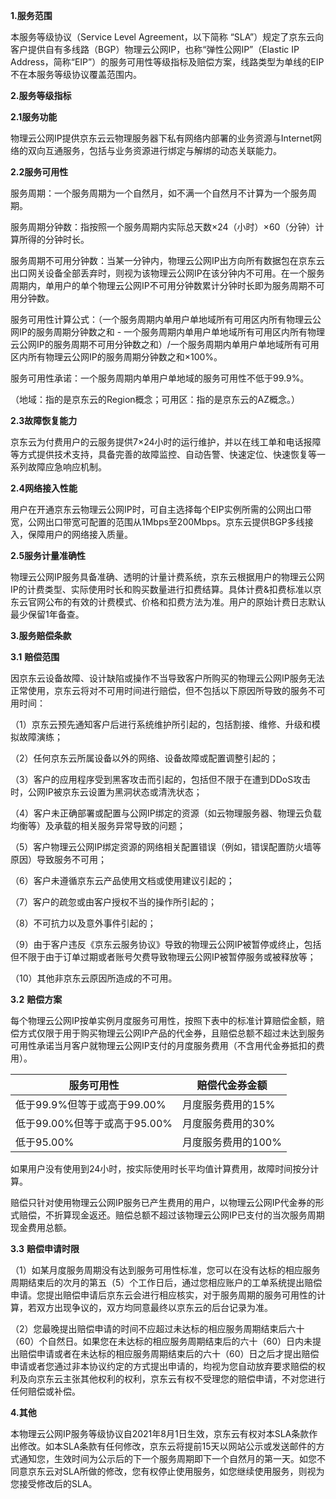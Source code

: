 **1.服务范围**

本服务等级协议（Service Level Agreement，以下简称 “SLA”）规定了京东云向客户提供自有多线路（BGP）物理云公网IP，也称“弹性公网IP”（Elastic IP Address，简称“EIP”）的服务可用性等级指标及赔偿方案，线路类型为单线的EIP不在本服务等级协议覆盖范围内。

**2.服务等级指标**

**2.1服务功能**

物理云公网IP提供京东云云物理服务器下私有网络内部署的业务资源与Internet网络的双向互通服务，包括与业务资源进行绑定与解绑的动态关联能力。

**2.2服务可用性**

服务周期：一个服务周期为一个自然月，如不满一个自然月不计算为一个服务周期。

服务周期分钟数：指按照一个服务周期内实际总天数×24（小时）×60（分钟）计算所得的分钟时长。

服务周期不可用分钟数：当某一分钟内，物理云公网IP出方向所有数据包在京东云出口网关设备全部丢弃时，则视为该物理云公网IP在该分钟内不可用。在一个服务周期内，单用户的单个物理云公网IP不可用分钟数累计分钟时长即为服务周期不可用分钟数。

服务可用性计算公式：（一个服务周期内单用户单地域所有可用区内所有物理云公网IP的服务周期分钟数之和 - 一个服务周期内单用户单地域所有可用区内所有物理云公网IP的服务周期不可用分钟数之和）/一个服务周期内单用户单地域所有可用区内所有物理云公网IP的服务周期分钟数之和×100%。

服务可用性承诺：一个服务周期内单用户单地域的服务可用性不低于99.9%。

（地域：指的是京东云的Region概念；可用区：指的是京东云的AZ概念。）

**2.3故障恢复能力**

京东云为付费用户的云服务提供7×24小时的运行维护，并以在线工单和电话报障等方式提供技术支持，具备完善的故障监控、自动告警、快速定位、快速恢复等一系列故障应急响应机制。

**2.4网络接入性能**

用户在开通京东云物理云公网IP时，可自主选择每个EIP实例所需的公网出口带宽，公网出口带宽可配置的范围从1Mbps至200Mbps。京东云提供BGP多线接入，保障用户的网络接入质量。

**2.5服务计量准确性**

物理云公网IP服务具备准确、透明的计量计费系统，京东云根据用户的物理云公网IP的计费类型、实际使用时长和购买数量进行扣费结算。具体计费&扣费标准以京东云官网公布的有效的计费模式、价格和扣费方法为准。用户的原始计费日志默认最少保留1年备查。

**3.服务赔偿条款**

**3.1** **赔偿范围**

因京东云设备故障、设计缺陷或操作不当导致客户所购买的物理云公网IP服务无法正常使用，京东云将对不可用时间进行赔偿，但不包括以下原因所导致的服务不可用时间：

（1）京东云预先通知客户后进行系统维护所引起的，包括割接、维修、升级和模拟故障演练；

（2）任何京东云所属设备以外的网络、设备故障或配置调整引起的；

（3）客户的应用程序受到黑客攻击而引起的，包括但不限于在遭到DDoS攻击时，公网IP被京东云设置为黑洞状态或清洗状态；

（4）客户未正确部署或配置与公网IP绑定的资源（如云物理服务器、物理云负载均衡等）及承载的相关服务异常导致的问题；

（5）客户物理云公网IP绑定资源的网络相关配置错误（例如，错误配置防火墙等原因）导致服务不可用；

（6）客户未遵循京东云产品使用文档或使用建议引起的；

（7）客户的疏忽或由客户授权不当的操作所引起的；

（8）不可抗力以及意外事件引起的；

（9）由于客户违反《京东云服务协议》导致的物理云公网IP被暂停或终止，包括但不限于由于订单过期或者账号欠费导致物理云公网IP被暂停服务或被释放等；

（10）其他非京东云原因所造成的不可用。

**3.2** **赔偿方案**

每个物理云公网IP按单实例月度服务可用性，按照下表中的标准计算赔偿金额，赔偿方式仅限于用于购买物理云公网IP产品的代金券，且赔偿总额不超过未达到服务可用性承诺当月客户就物理云公网IP支付的月度服务费用（不含用代金券抵扣的费用）。

| **服务可用性**               | **赔偿代金券金额** |
| ---------------------------- | ------------------ |
| 低于99.9%但等于或高于99.00%  | 月度服务费用的15%  |
| 低于99.00%但等于或高于95.00% | 月度服务费用的30%  |
| 低于95.00%                   | 月度服务费用的100% |

如果用户没有使用到24小时，按实际使用时长平均值计算费用，故障时间按分计算。

赔偿只针对使用物理云公网IP服务已产生费用的用户，以物理云公网IP代金券的形式赔偿，不折算现金返还。赔偿总额不超过该物理云公网IP已支付的当次服务周期现金费用总额。

**3.3** **赔偿申请时限**

（1）如某月度服务周期没有达到服务可用性标准，您可以在没有达标的相应服务周期结束后的次月的第五（5）个工作日后，通过您相应账户的工单系统提出赔偿申请。您提出赔偿申请后京东云会进行相应核实，对于服务周期的服务可用性的计算，若双方出现争议的，双方均同意最终以京东云的后台记录为准。

（2）您最晚提出赔偿申请的时间不应超过未达标的相应服务周期结束后六十（60）个自然日。如果您在未达标的相应服务周期结束后的六十（60）日内未提出赔偿申请或者在未达标的相应服务周期结束后的六十（60）日之后才提出赔偿申请或者您通过非本协议约定的方式提出申请的，均视为您自动放弃要求赔偿的权利及向京东云主张其他权利的权利，京东云有权不受理您的赔偿申请，不对您进行任何赔偿或补偿。

**4.其他**

本物理云公网IP服务等级协议自2021年8月1日生效，京东云有权对本SLA条款作出修改。如本SLA条款有任何修改，京东云将提前15天以网站公示或发送邮件的方式通知您，生效时间为公示后的下一个服务周期即下一个自然月的第一天。如您不同意京东云对SLA所做的修改，您有权停止使用服务，如您继续使用服务，则视为您接受修改后的SLA。
